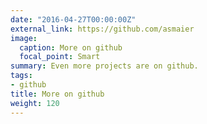 ```yaml
---
date: "2016-04-27T00:00:00Z"
external_link: https://github.com/asmaier
image:
  caption: More on github
  focal_point: Smart
summary: Even more projects are on github.
tags:
- github
title: More on github
weight: 120
---
```

